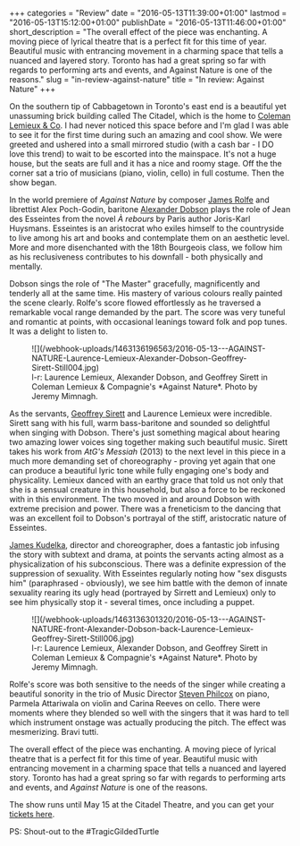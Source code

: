 +++
categories = "Review"
date = "2016-05-13T11:39:00+01:00"
lastmod = "2016-05-13T15:12:00+01:00"
publishDate = "2016-05-13T11:46:00+01:00"
short_description = "The overall effect of the piece was enchanting. A moving piece of lyrical theatre that is a perfect fit for this time of year. Beautiful music with entrancing movement in a charming space that tells a nuanced and layered story. Toronto has had a great spring so far with regards to performing arts and events, and Against Nature is one of the reasons."
slug = "in-review-against-nature"
title = "In review: Against Nature"
+++

On the southern tip of Cabbagetown in Toronto's east end is a beautiful yet unassuming brick building called The Citadel, which is the home to [Coleman Lemieux & Co](/scene/companies/coleman-lemieux-compagnie/). I had never noticed this space before and I'm glad I was able to see it for the first time during such an amazing and cool show. We were greeted and ushered into a small mirrored studio (with a cash bar - I DO love this trend) to wait to be escorted into the mainspace. It's not a huge house, but the seats are full and it has a nice and roomy stage. Off the the corner sat a trio of musicians (piano, violin, cello) in full costume. Then the show began. 

In the world premiere of *Against Nature* by composer [James Rolfe](/scene/people/james-rolfe/) and librettist Alex Poch-Godin, baritone [Alexander Dobson](/scene/people/alexander-dobson/) plays the role of Jean des Esseintes from the novel *À rebours* by Paris author Joris-Karl Huysmans. Esseintes is an aristocrat who exiles himself to the countryside to live among his art and books and contemplate them on an aesthetic level. More and more disenchanted with the 18th Bourgeois class, we follow him as his reclusiveness contributes to his downfall - both physically and mentally. 

Dobson sings the role of "The Master" gracefully, magnificently and tenderly all at the same time. His mastery of various colours really painted the scene clearly. Rolfe's score flowed effortlessly as he traversed a remarkable vocal range demanded by the part. The score was very tuneful and romantic at points, with occasional leanings toward folk and pop tunes. It was a delight to listen to. 

<figure data-type="image">
![](/webhook-uploads/1463136196563/2016-05-13---AGAINST-NATURE-Laurence-Lemieux-Alexander-Dobson-Geoffrey-Sirett-Still004.jpg)<figcaption>l-r: Laurence Lemieux, Alexander Dobson, and Geoffrey Sirett in Coleman Lemieux & Compagnie's *Against Nature*. Photo by Jeremy Mimnagh.</figcaption>
</figure>

As the servants, [Geoffrey Sirett](/scene/people/geoffrey-sirett/) and Laurence Lemieux were incredible. Sirett sang with his full, warm bass-baritone and sounded so delightful when singing with Dobson. There's just something magical about hearing two amazing lower voices sing together making such beautiful music. Sirett takes his work from *AtG's Messiah* (2013) to the next level in this piece in a much more demanding set of choreography - proving yet again that one can produce a beautiful lyric tone while fully engaging one's body and physicality. Lemieux danced with an earthy grace that told us not only that she is a sensual creature in this household, but also a force to be reckoned with in this environment. The two moved in and around Dobson with extreme precision and power. There was a freneticism to the dancing that was an excellent foil to Dobson's portrayal of the stiff, aristocratic nature of Esseintes. 

[James Kudelka](http://colemanlemieux.com/company/james_kudelka/), director and choreographer, does a fantastic job infusing the story with subtext and drama, at points the servants acting almost as a physicalization of his subconscious. There was a definite expression of the suppression of sexuality. With Esseintes regularly noting how "sex disgusts him" (paraphrased - obviously), we see him battle with the demon of innate sexuality rearing its ugly head (portrayed by Sirrett and Lemieux) only to see him physically stop it - several times, once including a puppet. 

<figure data-type="image">
![](/webhook-uploads/1463136301320/2016-05-13---AGAINST-NATURE-front-Alexander-Dobson-back-Laurence-Lemieux-Geoffrey-Sirett-Still006.jpg)<figcaption>l-r: Laurence Lemieux, Alexander Dobson, and Geoffrey Sirett in Coleman Lemieux & Compagnie's *Against Nature*. Photo by Jeremy Mimnagh.</figcaption>
</figure>

Rolfe's score was both sensitive to the needs of the singer while creating a beautiful sonority in the trio of Music Director [Steven Philcox](/scene/people/steven-philcox/) on piano, Parmela Attariwala on violin and Carina Reeves on cello. There were moments where they blended so well with the singers that it was hard to tell which instrument onstage was actually producing the pitch. The effect was mesmerizing. Bravi tutti.

The overall effect of the piece was enchanting. A moving piece of lyrical theatre that is a perfect fit for this time of year. Beautiful music with entrancing movement in a charming space that tells a nuanced and layered story. Toronto has had a great spring so far with regards to performing arts and events, and *Against Nature* is one of the reasons. 

The show runs until May 15 at the Citadel Theatre, and you can get your [tickets here](http://colemanlemieux.com/portfolio/againstnature/).

PS: Shout-out to the #TragicGildedTurtle 
